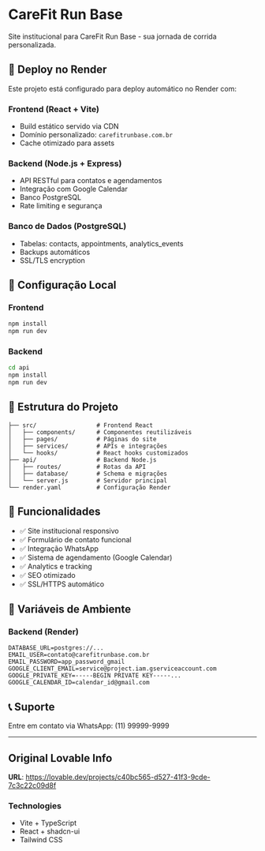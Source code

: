 # CareFit Run Base

Site institucional para CareFit Run Base - sua jornada de corrida personalizada.

## 🚀 Deploy no Render

Este projeto está configurado para deploy automático no Render com:

### Frontend (React + Vite)
- Build estático servido via CDN
- Domínio personalizado: `carefitrunbase.com.br`
- Cache otimizado para assets

### Backend (Node.js + Express)
- API RESTful para contatos e agendamentos
- Integração com Google Calendar
- Banco PostgreSQL
- Rate limiting e segurança

### Banco de Dados (PostgreSQL)
- Tabelas: contacts, appointments, analytics_events
- Backups automáticos
- SSL/TLS encryption

## 🔧 Configuração Local

### Frontend
```bash
npm install
npm run dev
```

### Backend
```bash
cd api
npm install
npm run dev
```

## 📁 Estrutura do Projeto

```
├── src/                 # Frontend React
│   ├── components/      # Componentes reutilizáveis
│   ├── pages/           # Páginas do site
│   ├── services/        # APIs e integrações
│   └── hooks/           # React hooks customizados
├── api/                 # Backend Node.js
│   ├── routes/          # Rotas da API
│   ├── database/        # Schema e migrações
│   └── server.js        # Servidor principal
└── render.yaml          # Configuração Render
```

## 🌟 Funcionalidades

- ✅ Site institucional responsivo
- ✅ Formulário de contato funcional
- ✅ Integração WhatsApp
- ✅ Sistema de agendamento (Google Calendar)
- ✅ Analytics e tracking
- ✅ SEO otimizado
- ✅ SSL/HTTPS automático

## 🔑 Variáveis de Ambiente

### Backend (Render)
```
DATABASE_URL=postgres://...
EMAIL_USER=contato@carefitrunbase.com.br
EMAIL_PASSWORD=app_password_gmail
GOOGLE_CLIENT_EMAIL=service@project.iam.gserviceaccount.com
GOOGLE_PRIVATE_KEY=-----BEGIN PRIVATE KEY-----...
GOOGLE_CALENDAR_ID=calendar_id@gmail.com
```

## 📞 Suporte

Entre em contato via WhatsApp: (11) 99999-9999

---

## Original Lovable Info

**URL**: https://lovable.dev/projects/c40bc565-d527-41f3-9cde-7c3c22c09d8f

### Technologies
- Vite + TypeScript
- React + shadcn-ui  
- Tailwind CSS